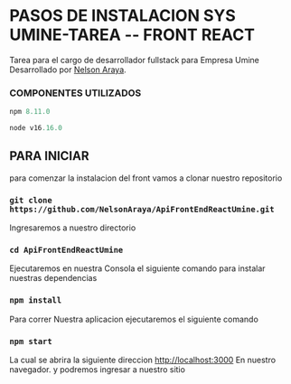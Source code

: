 # PASOS DE INSTALACION SYS UMINE-TAREA -- FRONT REACT

Tarea para el cargo de desarrollador fullstack para Empresa Umine  Desarrollado por [Nelson Araya](https://github.com/NelsonAraya).
### COMPONENTES UTILIZADOS
```php
npm 8.11.0
```
```php
node v16.16.0
```

## PARA INICIAR

para comenzar la instalacion del front vamos a clonar nuestro repositorio

### `git clone https://github.com/NelsonAraya/ApiFrontEndReactUmine.git`
Ingresaremos a nuestro directorio 
### `cd ApiFrontEndReactUmine`
Ejecutaremos en nuestra Consola el siguiente comando para instalar nuestras dependencias
### `npm install`
Para correr Nuestra aplicacion ejecutaremos el siguiente comando
### `npm start`
La cual se abrira la siguiente direccion [http://localhost:3000](http://localhost:3000) En nuestro navegador.
y podremos ingresar a nuestro sitio
